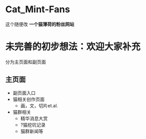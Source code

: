 # Cat_Mint-Fans
这个随便改
**一个猫薄荷的粉丝网站**


# 未完善的初步想法：**欢迎大家补充**
分为主页面和副页面

## 主页面
- 副页面入口
- 猫相关创作页面
    - 画，文，切片et.al.
- 猫群相关
    - 精华消息大赏
    - ?猫挖坑记录
    - 猫群新闻等
